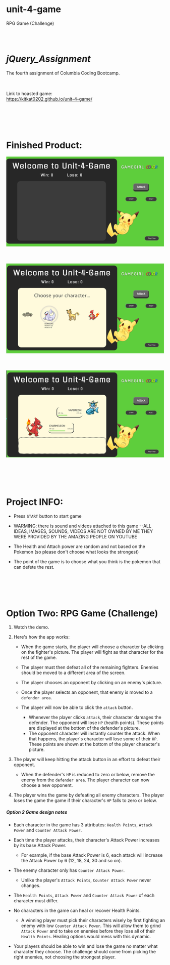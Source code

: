 # unit-4-game
RPG Game (Challenge)

<br/><br/>
# _jQuery_Assignment_
The fourth assignment of Columbia Coding Bootcamp. 

<br/><br/>
Link to hoasted game: <br/>
https://kitkat0202.github.io/unit-4-game/

<br/><br/><br/><br/>
# Finished Product:
<img src="assets/images/start-pg.jpg" alt="Finished Index" width="500px"/><br/><br/><br/><br/>
<img src="assets/images/play-pg1.jpg" alt="Finished Index" width="500px"/><br/><br/><br/><br/>
<img src="assets/images/play-pg2.jpg" alt="Finished Index" width="500px"/>

<br/><br/><br/><br/>
# Project INFO:

- Press `START` button to start game

- WARMING: there is sound and videos attached to this game
  --ALL IDEAS, IMAGES, SOUNDS, VIDEOS ARE NOT OWNED BY ME THEY WERE PROVIDED BY THE AMAZING PEOPLE ON YOUTUBE

- The Health and Attach power are random and not based on the Pokemon (so please don't choose what looks the strongest)

- The point of the game is to choose what you think is the pokemon that can defete the rest.





<br/><br/><br/><br/>
# Option Two: RPG Game (Challenge)
1. Watch the demo.

2. Here's how the app works:

   * When the game starts, the player will choose a character by clicking on the fighter's picture. The player will fight as that character for the rest of the game.

   * The player must then defeat all of the remaining fighters. Enemies should be moved to a different area of the screen.

   * The player chooses an opponent by clicking on an enemy's picture.

   * Once the player selects an opponent, that enemy is moved to a `defender area`.

   * The player will now be able to click the `attack` button.
     * Whenever the player clicks `attack`, their character damages the defender. The opponent will lose `HP` (health points). These points are displayed at the bottom of the defender's picture. 
     * The opponent character will instantly counter the attack. When that happens, the player's character will lose some of their `HP`. These points are shown at the bottom of the player character's picture.

3. The player will keep hitting the attack button in an effort to defeat their opponent.

   * When the defender's `HP` is reduced to zero or below, remove the enemy from the `defender area`. The player character can now choose a new opponent.

4. The player wins the game by defeating all enemy characters. The player loses the game the game if their character's `HP` falls to zero or below.

##### Option 2 Game design notes

* Each character in the game has 3 attributes: `Health Points`, `Attack Power` and `Counter Attack Power`.

* Each time the player attacks, their character's Attack Power increases by its base Attack Power. 
  * For example, if the base Attack Power is 6, each attack will increase the Attack Power by 6 (12, 18, 24, 30 and so on).
* The enemy character only has `Counter Attack Power`. 

  * Unlike the player's `Attack Points`, `Counter Attack Power` never changes.

* The `Health Points`, `Attack Power` and `Counter Attack Power` of each character must differ.

* No characters in the game can heal or recover Health Points. 

  * A winning player must pick their characters wisely by first fighting an enemy with low `Counter Attack Power`. This will allow them to grind `Attack Power` and to take on enemies before they lose all of their `Health Points`. Healing options would mess with this dynamic.

* Your players should be able to win and lose the game no matter what character they choose. The challenge should come from picking the right enemies, not choosing the strongest player.